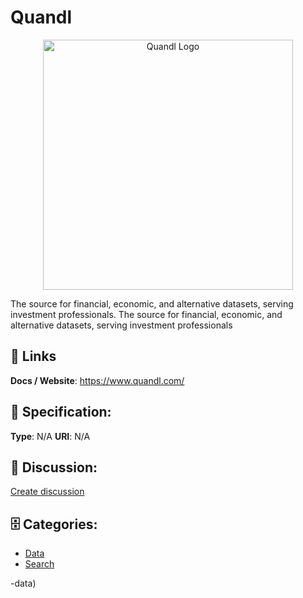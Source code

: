 # Quandl
<p align="center">
    <img width="400" src="https://raw.githubusercontent.com/apis-list/apis-list/main/apis/quandl/logo_256x256.png" alt="Quandl Logo"/>
</p>

The source for financial, economic, and alternative datasets, serving investment professionals.  The source for financial, economic, and alternative datasets, serving investment professionals

##  🔗 Links
**Docs / Website**: https://www.quandl.com/

## 🧬 Specification:
**Type**: N/A
**URI**: N/A

## 💬 Discussion:
[Create discussion](https://github.com/apis-list/apis-list/discussions/new)

## 🗄️ Categories:
- [Data](https://github.com/apis-list/apis-list#data)
- [Search](https://github.com/apis-list/apis-list#search)



-data)







